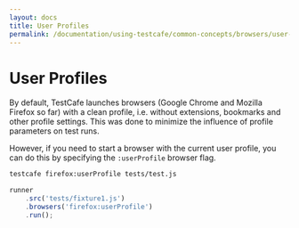 ```yaml
---
layout: docs
title: User Profiles
permalink: /documentation/using-testcafe/common-concepts/browsers/user-profiles.html
---
```

# User Profiles

By default, TestCafe launches browsers (Google Chrome and Mozilla Firefox so far) with a clean profile, i.e. without extensions, bookmarks and other profile settings. This was done to minimize the influence of profile parameters on test runs.

However, if you need to start a browser with the current user profile, you can do this by specifying the `:userProfile` browser flag.

```sh
testcafe firefox:userProfile tests/test.js
```

```js
runner
    .src('tests/fixture1.js')
    .browsers('firefox:userProfile')
    .run();
```